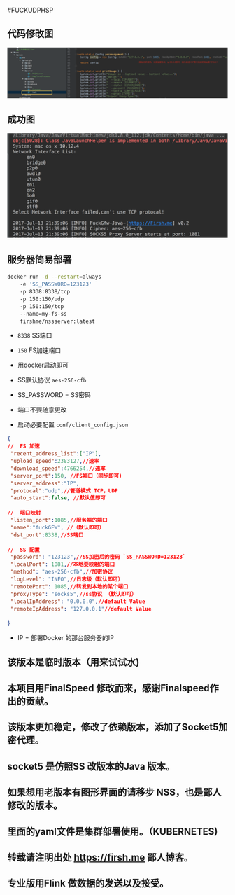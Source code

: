#FUCKUDPHSP


## 代码修改图
![](QQ20170713-214048@2x.png)


## 成功图
![](QQ20170713-214330@2x.png)


## 服务器简易部署

```bash
docker run -d --restart=always 
    -e 'SS_PASSWORD=123123' 
    -p 8338:8338/tcp 
    -p 150:150/udp 
    -p 150:150/tcp 
    --name=my-fs-ss 
    firshme/nssserver:latest

```
  * `8338` SS端口
  * `150`  FS加速端口
  * 用docker启动即可
  * SS默认协议 `aes-256-cfb`
  * SS_PASSWORD = SS密码
  * 端口不要随意更改
  
  * 启动必要配置 `conf/client_config.json`
  
 ```json
{
//  FS 加速
  "recent_address_list":["IP"],
  "upload_speed":2383127,//速率
  "download_speed":4766254,//速率
  "server_port":150, //FS端口（同步即可)
  "server_address":"IP",
  "protocal":"udp",//管道模式 TCP，UDP
  "auto_start":false, //默认值即可
  
//  端口映射
  "listen_port":1085,//服务端的端口
  "name":"fuckGFW", //（默认即可）
  "dst_port":8338,//SS端口
  
//  SS 配置
  "password": "123123",//SS加密后的密码 `SS_PASSWORD=123123`
  "localPort": 1081,//本地要映射的端口
  "method": "aes-256-cfb",//加密协议
  "logLevel": "INFO",//日志级（默认即可）
  "remotePort": 1085,//转发到本地的某个端口
  "proxyType": "socks5",//ss协议 （默认即可）
  "localIpAddress": "0.0.0.0",//default Value
  "remoteIpAddress": "127.0.0.1"//default Value

}

 ```
 
  * IP  = 部署Docker 的那台服务器的IP
  
## 该版本是临时版本（用来试试水)

## 本项目用FinalSpeed 修改而来，感谢Finalspeed作出的贡献。

## 该版本更加稳定，修改了依赖版本，添加了Socket5加密代理。

## socket5 是仿照SS 改版本的Java 版本。

## 如果想用老版本有图形界面的请移步 NSS，也是鄙人修改的版本。

## 里面的yaml文件是集群部署使用。（KUBERNETES)

## 转载请注明出处 https://firsh.me 鄙人博客。

## 专业版用Flink 做数据的发送以及接受。

